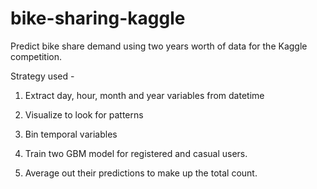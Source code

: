 # bike-sharing-kaggle

Predict bike share demand using two years worth of data for the Kaggle competition.

Strategy used - 

1. Extract day, hour, month and year variables from datetime

2. Visualize to look for patterns 

3. Bin temporal variables 

4. Train two GBM model for registered and casual users.

5. Average out their predictions to make up the total count. 
